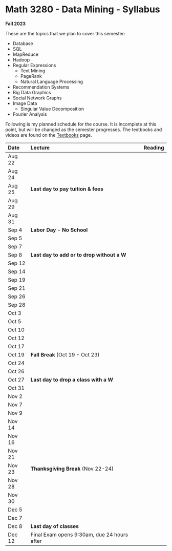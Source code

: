 # Math 3280 - Data Mining - Syllabus
__Fall 2023__

These are the topics that we plan to cover this semester:
* Database
* SQL
* MapReduce
* Hadoop
* Regular Expressions
  * Text Mining
  * PageRank
  * Natural Language Processing
* Recommendation Systems
* Big Data Graphics
* Social Network Graphs
* Image Data
  * Singular Value Decomposition
* Fourier Analysis


Following is my planned schedule for the course. It is incomplete at this point, but will be changed as the semester progresses. The textbooks and videos are found on the [Textbooks](https://github.com/drolsonmi/math3280/3280_Textbooks.md) page.

| Date   | Lecture                       | Reading                                             |
| :----- | :------                       | :------                                             |
| Aug 22 |                               |                                                     |
| Aug 24 |                               |                                                     |
| Aug 25 | __Last day to pay tuition & fees__ |                                                |
| Aug 29 |                               |                                                     |
| Aug 31 |                               |                                                     |
| Sep 4  | __Labor Day - No School__     |                                                     |
| Sep 5  |                               |                                                     |
| Sep 7  |                               |                                                     |
| Sep 8  | __Last day to add or to drop without a W__ |                                        |
| Sep 12 |                               |                                                     |
| Sep 14 |                               |                                                     |
| Sep 19 |                               |                                                     |
| Sep 21 |                               |                                                     |
| Sep 26 |                               |                                                     |
| Sep 28 |                               |                                                     |
| Oct 3  |                               |                                                     |
| Oct 5  |                               |                                                     |
| Oct 10 |                               |                                                     |
| Oct 12 |                               |                                                     |
| Oct 17 |                               |                                                     |
| Oct 19 | __Fall Break__ (Oct 19 - Oct 23)  |                                                 |
| Oct 24 |                               |                                                     |
| Oct 26 |                               |                                                     |
| Oct 27 | __Last day to drop a class with a W__ |                                             |
| Oct 31 |                               |                                                     |
| Nov 2  |                               |                                                     |
| Nov 7  |                               |                                                     |
| Nov 9  |                               |                                                     |
| Nov 14 |                               |                                                     |
| Nov 16 |                               |                                                     |
| Nov 21 |                               |                                                     |
| Nov 23 | __Thanksgiving Break__ (Nov 22-24) |                                                |
| Nov 28 |                               |                                                     |
| Nov 30 |                               |                                                     |
| Dec 5  |                               |                                                     |
| Dec 7  |                               |                                                     |
| Dec 8  | __Last day of classes__       |                                                     |
| Dec 12 | Final Exam opens 9:30am, due 24 hours after |                                       |
